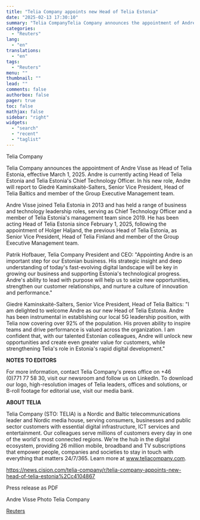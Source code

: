 ```yaml
---
title: "Telia Company appoints new Head of Telia Estonia"
date: "2025-02-13 17:30:10"
summary: "Telia CompanyTelia Company announces the appointment of Andre Visse as Head of Telia Estonia, effective March 1, 2025. Andre is currently acting Head of Telia Estonia and Telia Estonia's Chief Technology Officer. In his new role, Andre will report to Giedrė Kaminskaitė-Salters, Senior Vice President, Head of Telia Baltics and..."
categories:
  - "Reuters"
lang:
  - "en"
translations:
  - "en"
tags:
  - "Reuters"
menu: ""
thumbnail: ""
lead: ""
comments: false
authorbox: false
pager: true
toc: false
mathjax: false
sidebar: "right"
widgets:
  - "search"
  - "recent"
  - "taglist"
---
```


Telia Company

Telia Company announces the appointment of Andre Visse as Head of Telia Estonia, effective March 1, 2025. Andre is currently acting Head of Telia Estonia and Telia Estonia's Chief Technology Officer. In his new role, Andre will report to Giedrė Kaminskaitė-Salters, Senior Vice President, Head of Telia Baltics and member of the Group Executive Management team.

Andre Visse joined Telia Estonia in 2013 and has held a range of business and technology leadership roles, serving as Chief Technology Officer and a member of Telia Estonia's management team since 2019. He has been acting Head of Telia Estonia since February 1, 2025, following the appointment of Holger Haljand, the previous Head of Telia Estonia, as Senior Vice President, Head of Telia Finland and member of the Group Executive Management team.

Patrik Hofbauer, Telia Company President and CEO: "Appointing Andre is an important step for our Estonian business. His strategic insight and deep understanding of today's fast-evolving digital landscape will be key in growing our business and supporting Estonia's technological progress. Andre's ability to lead with purpose will help us to seize new opportunities, strengthen our customer relationships, and nurture a culture of innovation and performance."

Giedrė Kaminskaitė-Salters, Senior Vice President, Head of Telia Baltics: "I am delighted to welcome Andre as our new Head of Telia Estonia. Andre has been instrumental in establishing our local 5G leadership position, with Telia now covering over 92% of the population. His proven ability to inspire teams and drive performance is valued across the organization. I am confident that, with our talented Estonian colleagues, Andre will unlock new opportunities and create even greater value for customers, while strengthening Telia's role in Estonia's rapid digital development."

**NOTES TO EDITORS**

For more information, contact Telia Company's press office on +46 (0)771 77 58 30, visit our newsroom and follow us on LinkedIn. To download our logo, high-resolution images of Telia leaders, offices and solutions, or B-roll footage for editorial use, visit our media bank.

**ABOUT TELIA**

Telia Company (STO: TELIA) is a Nordic and Baltic telecommunications leader and Nordic media house, serving consumers, businesses and public sector customers with essential digital infrastructure, ICT services and entertainment. Our colleagues serve millions of customers every day in one of the world's most connected regions. We're the hub in the digital ecosystem, providing 26 million mobile, broadband and TV subscriptions that empower people, companies and societies to stay in touch with everything that matters 24/7/365. Learn more at www.teliacompany.com.

https://news.cision.com/telia-company/r/telia-company-appoints-new-head-of-telia-estonia%2Cc4104867

Press release as PDF

Andre Visse Photo Telia Company

[Reuters](https://www.tradingview.com/news/reuters.com,2025-02-13:newsml_Wkr9xqWVW:0-telia-company-appoints-new-head-of-telia-estonia/)
